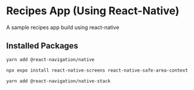 # Recipes App (Using React-Native)

A sample recipes app build using react-native

## Installed Packages

```sh
yarn add @react-navigation/native

npx expo install react-native-screens react-native-safe-area-context

yarn add @react-navigation/native-stack
```

